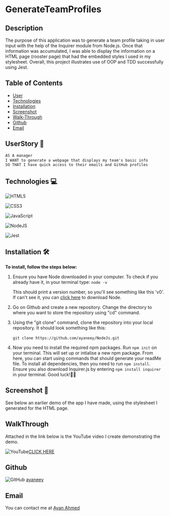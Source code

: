 # GenerateTeamProfiles

## Description

The purpose of this application was to generate a team profile taking in user input with the help of the Inquirer module from Node.js. Once that information was accumulated, I was able to display the information on a HTML page (rooster page) that had the embedded styles I used in my stylesheet. Overall, this project illustrates use of OOP and TDD successfully using Jest.

## Table of Contents

- [User](#userstory)
- [Technologies](#technologies)
- [Installation](#installation)
- [Screenshot](#screenshot)
- [Walk-Through](#walkthrough)
- [Github](#github)
- [Email](#email)

## UserStory 📖

```md
AS A manager
I WANT to generate a webpage that displays my team's basic info
SO THAT I have quick access to their emails and GitHub profiles
```

## Technologies 💻

![HTML5](https://img.shields.io/badge/html5-%23E34F26.svg?style=for-the-badge&logo=html5&logoColor=white)

![CSS3](https://img.shields.io/badge/css3-%231572B6.svg?style=for-the-badge&logo=css3&logoColor=white)

![JavaScript](https://img.shields.io/badge/javascript-%23323330.svg?style=for-the-badge&logo=javascript&logoColor=%23F7DF1E)

![NodeJS](https://img.shields.io/badge/node.js-6DA55F?style=for-the-badge&logo=node.js&logoColor=white)

![Jest](https://img.shields.io/badge/-jest-%23C21325?style=for-the-badge&logo=jest&logoColor=white)

## Installation 🛠

<b>To install, follow the steps below:</b>

1. Ensure you have Node downloaded in your computer. To check if you already have it, in your terminal type:
   `node -v `

   This should print a version number, so you'll see something like this 'v0'. If can't see it, you can [click here](https://nodejs.org/en/download/) to download Node.
   <br>

2. Go on Github and create a new repository. Change the directory to where you want to store the repository using "cd" command.
   <br>
3. Using the "git clone" command, clone the repository into your local repository. It should look something like this: <br>
   <br>
   `git clone https://github.com/ayaneey/NodeJs.git`
   <br>
4. Now you need to install the required npm packages. Run `npm init` on your terminal. This will set up or intialise a new npm package. From here, you can start using commands that should generate your readMe file. To install all dependencies, then you need to run `npm install`. Ensure you also download Inquirer.js by entering `npm install inquirer ` in your terminal.
   Good luck!👍🏽

## Screenshot 📸

See below an earlier demo of the app I have made, using the stylesheet I generated for the HTML page.

## WalkThrough

Attached in the link below is the YouTube video I create demonstrating the demo.

![YouTube](https://img.shields.io/badge/YouTube-%23FF0000.svg?style=for-the-badge&logo=YouTube&logoColor=white)[CLICK HERE](https://www.youtube.com/watch?v=HxooQZ_XUv4)

## Github

![GitHub](https://img.shields.io/badge/github-%23121011.svg?style=for-the-badge&logo=github&logoColor=white) [ayaneey](https://github.com/ayaneey)

## Email

You can contact me at [Ayan Ahmed](mailto:ayanahmed0210@gmail.com)
